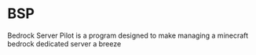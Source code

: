 # BSP
Bedrock Server Pilot is a program designed to make managing a minecraft bedrock dedicated server a breeze
